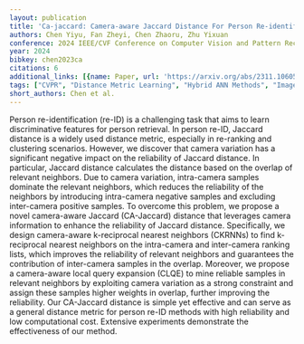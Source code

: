 ```yaml
---
layout: publication
title: 'Ca-jaccard: Camera-aware Jaccard Distance For Person Re-identification'
authors: Chen Yiyu, Fan Zheyi, Chen Zhaoru, Zhu Yixuan
conference: 2024 IEEE/CVF Conference on Computer Vision and Pattern Recognition (CVPR)
year: 2024
bibkey: chen2023ca
citations: 6
additional_links: [{name: Paper, url: 'https://arxiv.org/abs/2311.10605'}]
tags: ["CVPR", "Distance Metric Learning", "Hybrid ANN Methods", "Image Retrieval", "Re-ranking"]
short_authors: Chen et al.
---
```

Person re-identification (re-ID) is a challenging task that aims to learn
discriminative features for person retrieval. In person re-ID, Jaccard distance
is a widely used distance metric, especially in re-ranking and clustering
scenarios. However, we discover that camera variation has a significant
negative impact on the reliability of Jaccard distance. In particular, Jaccard
distance calculates the distance based on the overlap of relevant neighbors.
Due to camera variation, intra-camera samples dominate the relevant neighbors,
which reduces the reliability of the neighbors by introducing intra-camera
negative samples and excluding inter-camera positive samples. To overcome this
problem, we propose a novel camera-aware Jaccard (CA-Jaccard) distance that
leverages camera information to enhance the reliability of Jaccard distance.
Specifically, we design camera-aware k-reciprocal nearest neighbors (CKRNNs) to
find k-reciprocal nearest neighbors on the intra-camera and inter-camera
ranking lists, which improves the reliability of relevant neighbors and
guarantees the contribution of inter-camera samples in the overlap. Moreover,
we propose a camera-aware local query expansion (CLQE) to mine reliable samples
in relevant neighbors by exploiting camera variation as a strong constraint and
assign these samples higher weights in overlap, further improving the
reliability. Our CA-Jaccard distance is simple yet effective and can serve as a
general distance metric for person re-ID methods with high reliability and low
computational cost. Extensive experiments demonstrate the effectiveness of our
method.